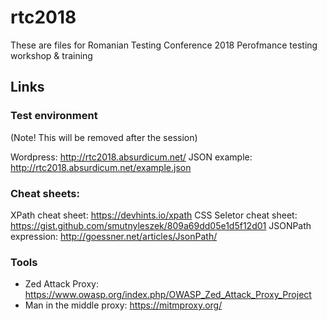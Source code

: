 # rtc2018
These are files for Romanian Testing Conference 2018 Perofmance testing workshop &amp; training

## Links

### Test environment

(Note! This will be removed after the session)

Wordpress: http://rtc2018.absurdicum.net/
JSON example: http://rtc2018.absurdicum.net/example.json

### Cheat sheets:

XPath cheat sheet: https://devhints.io/xpath
CSS Seletor cheat sheet: https://gist.github.com/smutnyleszek/809a69dd05e1d5f12d01
JSONPath expression: http://goessner.net/articles/JsonPath/

### Tools

 * Zed Attack Proxy: https://www.owasp.org/index.php/OWASP_Zed_Attack_Proxy_Project
 * Man in the middle proxy: https://mitmproxy.org/
